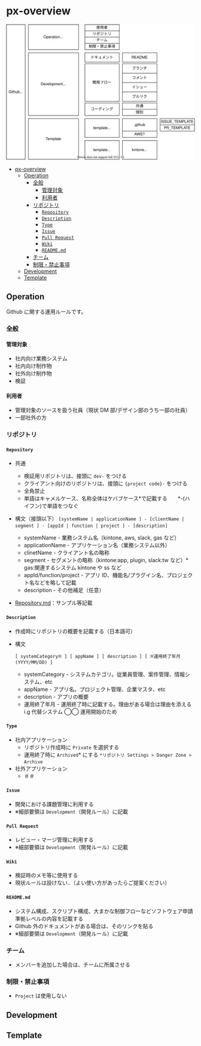 # px-overview

![./docs/px-overview.drawio.svg](./docs/px-overview.drawio.svg)

- [px-overview](#px-overview)
	- [Operation](#operation)
		- [全般](#全般)
			- [管理対象](#管理対象)
			- [利用者](#利用者)
		- [リポジトリ](#リポジトリ)
			- [`Repository`](#repository)
			- [`Description`](#description)
			- [`Type`](#type)
			- [`Issue`](#issue)
			- [`Pull Request`](#pull-request)
			- [`Wiki`](#wiki)
			- [`README.md`](#readmemd)
		- [チーム](#チーム)
		- [制限・禁止事項](#制限禁止事項)
	- [Development](#development)
	- [Template](#template)

## Operation

Github に関する運用ルールです。

### 全般

#### 管理対象

-   社内向け業務システム
-   社内向け制作物
-   社外向け制作物
-   検証

#### 利用者

-   管理対象のソースを扱う社員（現状 DM 部/デザイン部のうち一部の社員）
-   一部社外の方

### リポジトリ

#### `Repository`

-   共通

    -   検証用リポジトリは、接頭に `dev-` をつける
    -   クライアント向けのリポジトリは、接頭に `{project code}-` をつける
    -   全角禁止
    -   単語はキャメルケース、名称全体はケバブケース*で記載する　　*-(ハイフン)で単語をつなぐ

-   構文（接頭以下）
    `[systemName | applicationName ] - [clientName | segment ] - [appId | function | project ] - [description]`

    -   systemName - 業務システム名（kintone, aws, slack, gas など）
    -   applicationName - アプリケーション名（業務システム以外）
    -   clinetName - クライアント名の略称
    -   segment - セグメントの略称（kintone:app, plugin, slack:tw など）\* gas:関連するシステム kintone や ss など
    -   appId/function/project - アプリ ID、機能名/プラグイン名、プロジェクト名などを略して記載
    -   description - その他補足（任意）

-   [Repository.md](./Repository.md)：サンプル等記載

#### `Description`

-   作成時にリポジトリの概要を記載する（日本語可）
-   構文

    ```
    [ systemCategory※ ] [ appName ] [ description ] [ ※運用終了年月(YYYY/MM/DD) ]
    ```

    -   systemCategory - システムカテゴリ。従業員管理、案件管理、情報システム、etc
    -   appName - アプリ名。プロジェクト管理、企業マスタ、etc
    -   description - アプリの概要
    -   運用終了年月 - 運用終了時に記載する。理由がある場合は理由を添える　 i.g 代替システム ◯◯ 運用開始のため

#### `Type`

-   社内アプリケーション
    -   リポジトリ作成時に `Private` を選択する
    -   運用終了時に `Archived`* にする `*リポジトリ Settings > Danger Zone > Archive`
-   社外アプリケーション
    -   ＃＃

#### `Issue`

-   開発における課題管理に利用する
-   ※細部要領は `Development`（開発ルール）に記載

#### `Pull Request`

-   レビュー・マージ管理に利用する
-   ※細部要領は `Development`（開発ルール）に記載

#### `Wiki`

-   検証時のメモ等に使用する
-   現状ルールは設けない..（よい使い方があったらご提案ください）

#### `README.md`

-   システム構成、スクリプト構成、大まかな制御フローなどソフトウェア申請準拠レベルの内容を記載する
-   Github 外のドキュメントがある場合は、そのリンクを貼る
-   ※細部要領は `Development`（開発ルール）に記載

### チーム

-   メンバーを追加した場合は、チームに所属させる

### 制限・禁止事項

-   `Project` は使用しない

## Development

## Template
